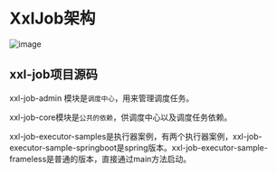 

# XxlJob架构


![image](https://github.com/hi-mamba/middleware-learning/assets/7867225/5c0b39dd-fd1a-4140-a087-7f52a10eccbd)


## xxl-job项目源码

xxl-job-admin 模块是`调度中心`，用来管理调度任务。

xxl-job-core模块是`公共的依赖`，供调度中心以及调度任务依赖。

xxl-job-executor-samples是执行器案例，有两个执行器案例，xxl-job-executor-sample-springboot是spring版本。xxl-job-executor-sample-frameless是普通的版本，直接通过main方法启动。

